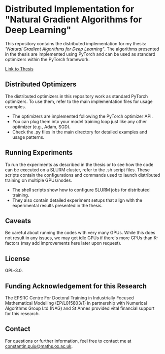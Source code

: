 # Distributed Implementation for "Natural Gradient Algorithms for Deep Learning"

This repository contains the distributed implementation for my thesis: *"Natural Gradient Algorithms for Deep Learning"*. The algorithms presented in the thesis are implemented using PyTorch and can be used as standard optimizers within the PyTorch framework.

[Link to Thesis](https://ora.ox.ac.uk/objects/uuid:0b7ef53b-2192-4332-8641-3b53a7870a98)

## Distributed Optimizers

The distributed optimizers in this repository work as standard PyTorch optimizers. To use them, refer to the main implementation files for usage examples.

- The optimizers are implemented following the PyTorch optimizer API.
- You can plug them into your model training loop just like any other optimizer (e.g., Adam, SGD).
- Check the .py files in the main directory for detailed examples and usage patterns.

## Running Experiments

To run the experiments as described in the thesis or to see how the code can be executed on a SLURM cluster, refer to the .sh script files. These scripts contain the configurations and commands used to launch distributed training on multiple GPUs/nodes.

- The shell scripts show how to configure SLURM jobs for distributed training.
- They also contain detailed experiment setups that align with the experimental results presented in the thesis.

## Caveats
Be careful about running the codes with very many GPUs. While this does not result in any issues, we may get idle GPUs if there's more GPUs than K-factors (may add improvements here later upon request).

## License

GPL-3.0.

## Funding Acknowledgement for this Research
The EPSRC Centre For Doctoral Training in Industrially Focused Mathematical Modelling (EP/L015803/1) in partnership with Numerical Algorithms Group Ltd (NAG) and St Annes provided vital financial support for this research.

## Contact

For questions or further information, feel free to contact me at constantin.puiu@maths.ox.ac.uk.
